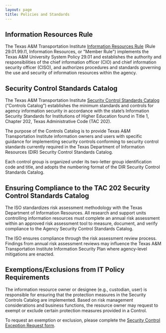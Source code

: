 ```yaml
---
layout: page
title: Policies and Standards
---
```


## Information Resources Rule

The Texas A&M Transportation Institute [Information Resources Rule](https://tti.tamu.edu/rules/29-01-99-I1/) (Rule 29.01.99.I1, Information Resources, or "Member Rule") implements the Texas A&M University System Policy 29.01 and establishes the authority and responsibilities of the chief information officer (CIO) and chief information security officer (CISO), and authorizes procedures and standards governing the use and security of information resources within the agency.

## Security Control Standards Catalog

The Texas A&M Transportation Institute [Security Control Standards Catalog](/catalog) (“Controls Catalog”) establishes the minimum standards and controls for agency information security in accordance with the state’s Information Security Standards for Institutions of Higher Education found in Title 1, Chapter 202, Texas Administrative Code (TAC 202).

The purpose of the Controls Catalog is to provide Texas A&M Transportation Institute information owners and users with specific guidance for implementing security controls conforming to security control standards currently required in the Texas Department of Information Resources (DIR) Security Control Standards Catalog.

Each control group is organized under its two-letter group identification code and title, and adopts the numbering format of the DIR Security Control Standards Catalog.

## Ensuring Compliance to the TAC 202 Security Control Standards Catalog

The ISO standardizes risk assessment methodology with the Texas Department of Information Resources.  All research and support units controlling information resources must complete an annual risk assessment within an approved risk assessment tool to measure, document, and verify compliance to the Agency Security Control Standards Catalog.

The ISO ensures compliance through the risk assessment review process.  Findings from annual risk assessment reviews may influence the Texas A&M Transportation Institute Information Security Plan where agency-level mitigations are enacted.

## Exemptions/Exclusions from IT Policy Requirements

The information resource owner or designee (e.g., custodian, user) is responsible for ensuring that the protection measures in the Security Controls Catalog are implemented. Based on risk management considerations and business functions, the resource owner may request to exempt or exclude certain protection measures provided in a Control.

To request an exemption or exclusion, please complete the [Security Control Exception Request form](https://tamu.service-now.com/tti?id=sc_cat_item&sys_id=5785905edb5b0f804fbbf1041d96195a&sysparm_category=f0e25839db974b804fbbf1041d9619ec).
